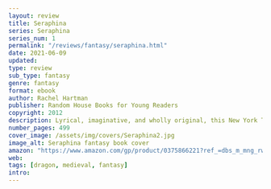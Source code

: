 ```yaml
---
layout: review
title: Seraphina
series: Seraphina
series_num: 1
permalink: "/reviews/fantasy/seraphina.html"
date: 2021-06-09
updated: 
type: review
sub_type: fantasy
genre: fantasy
format: ebook
author: Rachel Hartman
publisher: Random House Books for Young Readers
copyright: 2012
description: Lyrical, imaginative, and wholly original, this New York Times bestseller with 8 starred reviews is not to be missed.  Rachel Hartman’s award-winning debut will have you looking at dragons as you’ve never imagined them before…
number_pages: 499
cover_image: /assets/img/covers/Seraphina2.jpg
image_alt: Seraphina fantasy book cover
amazon: "https://www.amazon.com/gp/product/0375866221?ref_=dbs_m_mng_rwt_calw_tpbk_0&storeType=ebooks"
web: 
tags: [dragon, medieval, fantasy]
intro: 
---
```



